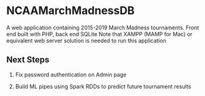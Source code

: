 # NCAAMarchMadnessDB


A web application containing 2015-2019 March Madness tournaments. Front end built with PHP, back end SQLite
Note that XAMPP (MAMP for Mac) or equivalent web server solution is needed to run this application

## Next Steps

1. Fix password authentication on Admin page

2. Build ML pipes using Spark RDDs to predict future tournament results
